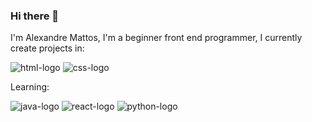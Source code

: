 ### Hi there 👋

I'm Alexandre Mattos, I'm a beginner front end programmer, I currently create projects in:

<img src="https://icongr.am/devicon/html5-original-wordmark.svg?size=50&color=currentColor" alt="html-logo"/> <img src="https://icongr.am/devicon/css3-original-wordmark.svg?size=50&color=currentColor" alt="css-logo"/>


Learning:

<img src="https://icongr.am/devicon/javascript-original.svg?size=50&color=currentColor" alt="java-logo"/> <img src="https://icongr.am/devicon/react-original-wordmark.svg?size=50&color=currentColor" alt="react-logo"/>
<img src="https://icongr.am/devicon/python-original.svg?size=50&color=currentColor" alt="python-logo"/>






